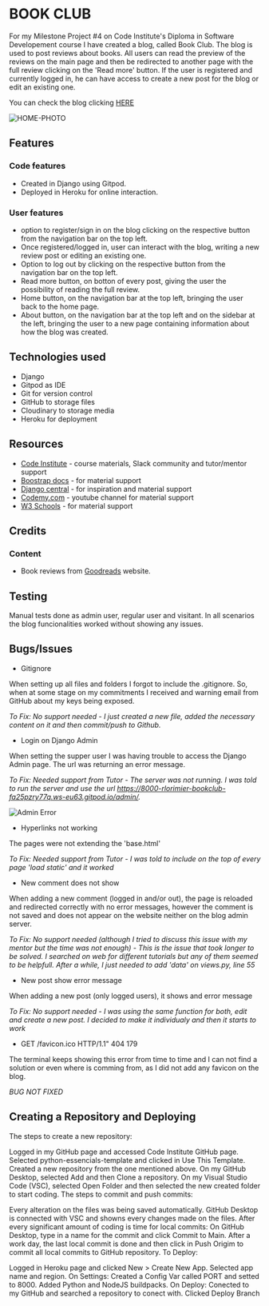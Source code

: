 # BOOK CLUB


For my Milestone Project #4 on Code Institute's Diploma in Software Developement course I have created a blog, called Book Club. The blog is used to post reviews about books. All users can read the preview of the reviews on the main page and then be redirected to another page with the full review clicking on the 'Read more' button. If the user is registered and currently logged in, he can have access to create a new post for the blog or edit an existing one.  

You can check the blog clicking [HERE](https://django-book-club.herokuapp.com/)

![HOME-PHOTO](static/images/home-book.png)



## Features

### Code features

* Created in Django using Gitpod.
* Deployed in Heroku for online interaction.


### User features

* option to register/sign in on the blog clicking on the respective button from the navigation bar on the top left.
* Once registered/logged in, user can interact with the blog, writing a new review post or editing an existing one.
* Option to log out by clicking on the respective button from the navigation bar on the top left.
* Read more button, on botton of every post, giving the user the possibility of reading the full review.
* Home button, on the navigation bar at the top left, bringing the user back to the home page.
* About button, on the navigation bar at the top left and on the sidebar at the left, bringing the user to a new page containing information about how the blog was created.



## Technologies used
* Django
* Gitpod as IDE
* Git for version control
* GitHub to storage files
* Cloudinary to storage media
* Heroku for deployment



## Resources
* [Code Institute](https://codeinstitute.net/ie/) - course materials, Slack community and tutor/mentor support
* [Boostrap docs](https://getbootstrap.com/docs/5.2/getting-started/introduction/) - for material support
* [Django central](https://djangocentral.com/) - for inspiration and material support
* [Codemy.com](https://www.youtube.com/c/Codemycom) - youtube channel for material support
* [W3 Schools](https://www.w3schools.com/django/) - for material support



## Credits

### Content
* Book reviews from [Goodreads](https://www.goodreads.com/) website.



## Testing
Manual tests done as admin user, regular user and visitant.
In all scenarios the blog funcionalities worked without showing any issues.



## Bugs/Issues

* Gitignore

When setting up all files and folders I forgot to include the .gitignore. So, when at some stage on my commitments I received and warning email from GitHub about my keys being exposed.

_To Fix: No support needed - I just created a new file, added the necessary content on it and then commit/push to Github._


* Login on Django Admin

When setting the supper user I was having trouble to access the Django Admin page. The url was returning an error message.

_To Fix: Needed support from Tutor - The server was not running. I was told to run the server and use the url *https://8000-rlorimier-bookclub-fa25pzry77q.ws-eu63.gitpod.io/admin/*._

![Admin Error](static/images/admin-error.png)


* Hyperlinks not working

The pages were not extending the 'base.html'

_To Fix: Needed support from Tutor - I was told to include on the top of every page 'load static' and it worked_


* New comment does not show

When adding a new comment (logged in and/or out), the page is reloaded and redirected correctly with no error messages, however the comment is not saved and does not appear on the website neither on the blog admin server.

_To Fix: No support needed (although I tried to discuss this issue with my mentor but the time was not enough) - This is the issue that took longer to be solved. I searched on web for different tutorials but any of them seemed to be helpfull. After a while, I just needed to add 'data' on views.py, line 55_


* New post show error message

When adding a new post (only logged users), it shows and error message

_To Fix: No support needed - I was using the same function for both, edit and create a new post. I decided to make it individualy and then it starts to work_


* GET /favicon.ico HTTP/1.1" 404 179

The terminal keeps showing this error from time to time and I can not find a solution or even where is comming from, as I did not add any favicon on the blog.

_BUG NOT FIXED_



## Creating a Repository and Deploying
The steps to create a new repository:

Logged in my GitHub page and accessed Code Institute GitHub page.
Selected python-essencials-template and clicked in Use This Template.
Created a new repository from the one mentioned above.
On my GitHub Desktop, selected Add and then Clone a repository.
On my Visual Studio Code (VSC), selected Open Folder and then selected the new created folder to start coding.
The steps to commit and push commits:

Every alteration on the files was being saved automatically.
GitHub Desktop is connected with VSC and showns every changes made on the files.
After every significant amount of coding is time for local commits:
On GitHub Desktop, type in a name for the commit and click Commit to Main.
After a work day, the last local commit is done and then click in Push Origim to commit all local commits to GitHub repository.
To Deploy:

Logged in Heroku page and clicked New > Create New App.
Selected app name and region.
On Settings:
Created a Config Var called PORT and setted to 8000.
Added Python and NodeJS buildpacks.
On Deploy:
Conected to my GitHub and searched a repository to conect with.
Clicked Deploy Branch